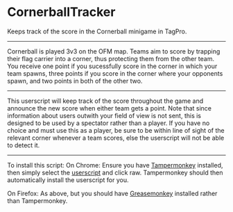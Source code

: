 # CornerballTracker
Keeps track of the score in the Cornerball minigame in TagPro.  

***

Cornerball is played 3v3 on the OFM map.  Teams aim to score by trapping their flag carrier into a corner, thus protecting them from the other team.  You receive one point if you sucessfully score in the corner in which your team spawns, three points if you score in the corner where your opponents spawn, and two points in both of the other two.  

***

This userscript will keep track of the score throughout the game and announce the new score when either team gets a point.  Note that since information about users outwith your field of view is not sent, this is designed to be used by a spectator rather than a player.  If you have no choice and must use this as a player, be sure to be within line of sight of the relevant corner whenever a team scores, else the userscript will not be able to detect it.  

***

To install this script:
On Chrome: Ensure you have [Tampermonkey](https://chrome.google.com/webstore/detail/tampermonkey/dhdgffkkebhmkfjojejmpbldmpobfkfo?hl=en) installed, then simply select the [userscript](https://github.com/BobSmithIV/CornerballTracker/blob/master/cornerball-tracker.user.js)  and click raw.  Tampermonkey should then automatically install the userscript for you.  

On Firefox: As above, but you should have [Greasemonkey](https://addons.mozilla.org/en-Us/firefox/addon/greasemonkey/) installed rather than Tampermonkey.  
